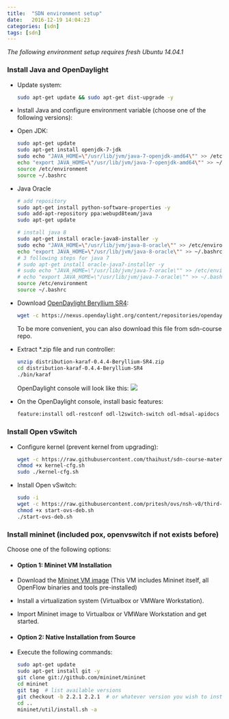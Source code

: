 ```yaml
---
title:  "SDN environment setup"
date:   2016-12-19 14:04:23
categories: [sdn]
tags: [sdn]
---
```


*The following environment setup requires fresh Ubuntu 14.04.1*
### Install Java and OpenDaylight
- Update system:

    ```sh
    sudo apt-get update && sudo apt-get dist-upgrade -y
    ```

- Install Java and configure environment variable (choose one of the following versions):
 - Open JDK:
    ```sh
    sudo apt-get update
    sudo apt-get install openjdk-7-jdk
    sudo echo "JAVA_HOME=\"/usr/lib/jvm/java-7-openjdk-amd64\"" >> /etc/environment
    echo "export JAVA_HOME=\"/usr/lib/jvm/java-7-openjdk-amd64\"" >> ~/.bashrc
    source /etc/environment
    source ~/.bashrc
    ```

 - Java Oracle
    ```sh
    # add repository
    sudo apt-get install python-software-properties -y
    sudo add-apt-repository ppa:webupd8team/java
    sudo apt-get update

    # install java 8
    sudo apt-get install oracle-java8-installer -y
    sudo echo "JAVA_HOME=\"/usr/lib/jvm/java-8-oracle\"" >> /etc/environment
    echo "export JAVA_HOME=\"/usr/lib/jvm/java-8-oracle\"" >> ~/.bashrc
    # 3 following steps for java 7
    # sudo apt-get install oracle-java7-installer -y
    # sudo echo "JAVA_HOME=\"/usr/lib/jvm/java-7-oracle\"" >> /etc/environment
    # echo "export JAVA_HOME=\"/usr/lib/jvm/java-7-oracle\"" >> ~/.bashrc
    source /etc/environment
    source ~/.bashrc
    ```

- Download [OpenDaylight Beryllium SR4](https://nexus.opendaylight.org/content/repositories/opendaylight.release/org/opendaylight/integration/distribution-karaf/0.4.4-Beryllium-SR4/distribution-karaf-0.4.4-Beryllium-SR4.zip):

    ```sh
    wget -c https://nexus.opendaylight.org/content/repositories/opendaylight.release/org/opendaylight/integration/distribution-karaf/0.4.4-Beryllium-SR4/distribution-karaf-0.4.4-Beryllium-SR4.zip
    ```

    To be more convenient, you can also download this file from sdn-course repo.

- Extract *.zip file and run controller:

    ```sh
    unzip distribution-karaf-0.4.4-Beryllium-SR4.zip
    cd distribution-karaf-0.4.4-Beryllium-SR4
    ./bin/karaf
    ```

    OpenDaylight console will look like this:
    <img src="http://i.imgur.com/woPrDLN.png">

- On the OpenDaylight console, install basic features:
    ```sh
    feature:install odl-restconf odl-l2switch-switch odl-mdsal-apidocs odl-dlux-all
    ```

### Install Open vSwitch
- Configure kernel (prevent kernel from upgrading):
  ```sh
  wget -c https://raw.githubusercontent.com/thaihust/sdn-course-material/master/env-setup/kernel-cfg.sh
  chmod +x kernel-cfg.sh
  sudo ./kernel-cfg.sh
  ```

- Install Open vSwitch:

  ```sh
  sudo -i
  wget -c https://raw.githubusercontent.com/pritesh/ovs/nsh-v8/third-party/start-ovs-deb.sh
  chmod +x start-ovs-deb.sh
  ./start-ovs-deb.sh
  ```

### Install mininet (included pox, openvswitch if not exists before)
Choose one of the following options:

- #### Option 1: Mininet VM Installation
 - Download the [Mininet VM image](https://github.com/mininet/mininet/wiki/Mininet-VM-Images) (This VM includes Mininet itself, all OpenFlow binaries and tools pre-installed)

 - Install a virtualization system (Virtualbox or VMWare Workstation).

 - Import Mininet image to Virtualbox or VMWare Workstation and get started.

- #### Option 2: Native Installation from Source
 - Execute the following commands:

    ```sh
    sudo apt-get update
    sudo apt-get install git -y
    git clone git://github.com/mininet/mininet
    cd mininet
    git tag  # list available versions
    git checkout -b 2.2.1 2.2.1  # or whatever version you wish to install
    cd ..
    mininet/util/install.sh -a
    ```
